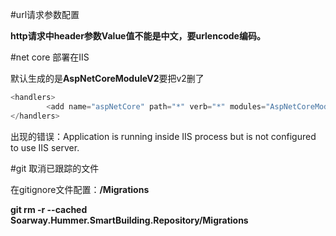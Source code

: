 #url请求参数配置

**http请求中header参数Value值不能是中文，要urlencode编码。**

#net core 部署在IIS

默认生成的是**AspNetCoreModuleV2**要把v2删了
``` javascript
<handlers>
        <add name="aspNetCore" path="*" verb="*" modules="AspNetCoreModule" resourceType="Unspecified" />
</handlers>
```
出现的错误：Application is running inside IIS process but is not configured to use IIS server.

#git 取消已跟踪的文件

在gitignore文件配置：**/Migrations**

**git rm -r --cached Soarway.Hummer.SmartBuilding.Repository/Migrations**
